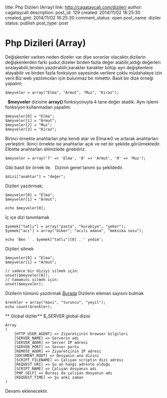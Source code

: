 title: Php Dizileri (Array)
link: http://cagataycali.com/diziler/
author: cagataycali
description: 
post_id: 129
created: 2014/11/02 18:25:30
created_gmt: 2014/11/02 16:25:30
comment_status: open
post_name: diziler
status: publish
post_type: post

# Php Dizileri (Array)

Değişkenler varken neden dizeler var diye soranlar olacaktır,dizilerin değişkenlerden farkı şudur;dizeler birden fazla değer alabilir,aldığı değerleri sıralayabilir,tersten yazdırabilir,karakter karakter bölüp ayrı değişkenlere atayabilir ve birden fazla fonksiyon sayesinde verilere çoklu müdahaleye izin verir.Biz web yazılımcıları için bulunmaz bir nimettir. Basit bir dize örneği yapalım; 
    
    
    $meyveler = array("Elma", "Armut", "Muz", "Kiraz");

  **$meyveler** dizisine **array()** fonksiyonuyla 4 tane değer atadık. Aynı işlemi fonksiyon kullanmadan yapalım: 
    
    
    $meyveler[0] = "Elma";
    $meyveler[1] = "Armut";
    $meyveler[2] = "Muz";
    $meyveler[3] = "Kiraz";

Birinci örnekte anahtarları php kendi atar ve Elma=>0 ve artarak anahtarları yerleştirir. İkinci örnekte ise anahtarlar açık ve net bir şekilde görülmektedir. Elbette anahtarları elimizlede girebiliriz. 
    
    
    $meyveler = array('7' => 'Elma', '8' => 'Armut', '9' => 'Muz');

Gibi basit bir örnek ile.   Dizinin genel tanımı şu şekildedir. 
    
    
    $dizi["anahtar"] = "değer";

Dizileri yazdırmak; 
    
    
    $meyveler[0] = "Elma";
    $meyveler[1] = "Armut";
     
    echo $meyveler[0];
    

İç içe dizi tanımlamak 
    
    
    $yemek["tatlı"] = array("pasta", "kurabiye", "şeker");
    $yemek["acı"] = array("biber", "acılı adana", "meksika sosu");
     
    echo 'Ben ' . $yemek["tatlı"][0] . ' yedim';

Dizileri silmek 
    
    
    $meyveler[0] = "Elma";
    $meyveler[1] = "Armut";
     
    // sadece bir diziyi silmek için:
    unset($meyveler[0]);
    // tamamını silmek için:
    unset($meyveler);

Dizilerin tümünü yazdırmak [Burada](http://cagataycali.me/print_r-fonksiyonu/) Dizilerin eleman sayısını bulmak 
    
    
    $renkler = array("mavi", "turuncu", "yeşil");
    echo count($renkler);

** Global diziler** $_SERVER global dizisi 
    
    
    Array
    (
        [HTTP_USER_AGENT] => Ziyaretçinin browser bilgileri
        [SERVER_NAME] => Serverin adı
        [SERVER_ADDR] => Server IP adresi
        [SERVER_PORT] => Server portu
        [REMOTE_ADDR] => Ziyaretçinin IP adresi
        [DOCUMENT_ROOT] => Dosyanın ana dizini
        [SCRIPT_FILENAME] => Çalışan scriptin dizi adresi
        [REQUEST_URI] => Şu an hangi adreste olduğu
        [SCRIPT_NAME] => Çalışan dosyanın adı
        [PHP_SELF] => Burası da çalışan dosyanın adı
        [REQUEST_TIME] => Şu anki zaman
    )

Devamı eklenecektir.